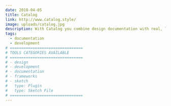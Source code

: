 ```yaml
---
date: 2018-04-05
title: Catalog
link: http://www.catalog.style/
image: uploads/catalog.jpg
description: With Catalog you combine design documentation with real, live components in one single place, making collaboration between designers and developers seamless.
tags:
  - documentation
  - development
# ================================
# TOOLS CATEGORIES AVAILABLE
# ================================
# - design
# - development
# - documentation
# - frameworks
# - sketch
#   type: Plugin
#   type: Sketch File
# ================================
---
```

